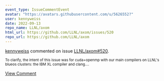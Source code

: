 ```yaml
---
event_type: IssueCommentEvent
avatar: "https://avatars.githubusercontent.com/u/5626552?"
user: kennyweiss
date: 2022-09-13
repo_name: LLNL/axom
html_url: https://github.com/LLNL/axom/issues/520
repo_url: https://github.com/LLNL/axom
---
```


<a href='https://github.com/kennyweiss' target='_blank'>kennyweiss</a> commented on issue <a href='https://github.com/LLNL/axom/issues/520' target='_blank'>LLNL/axom#520</a>.

<small>To clarify, the intent of this issue was for cuda+openmp with our main compilers on LLNL's blueos clusters: the IBM XL compiler and clang....</small>

<a href='https://github.com/LLNL/axom/issues/520' target='_blank'>View Comment</a>